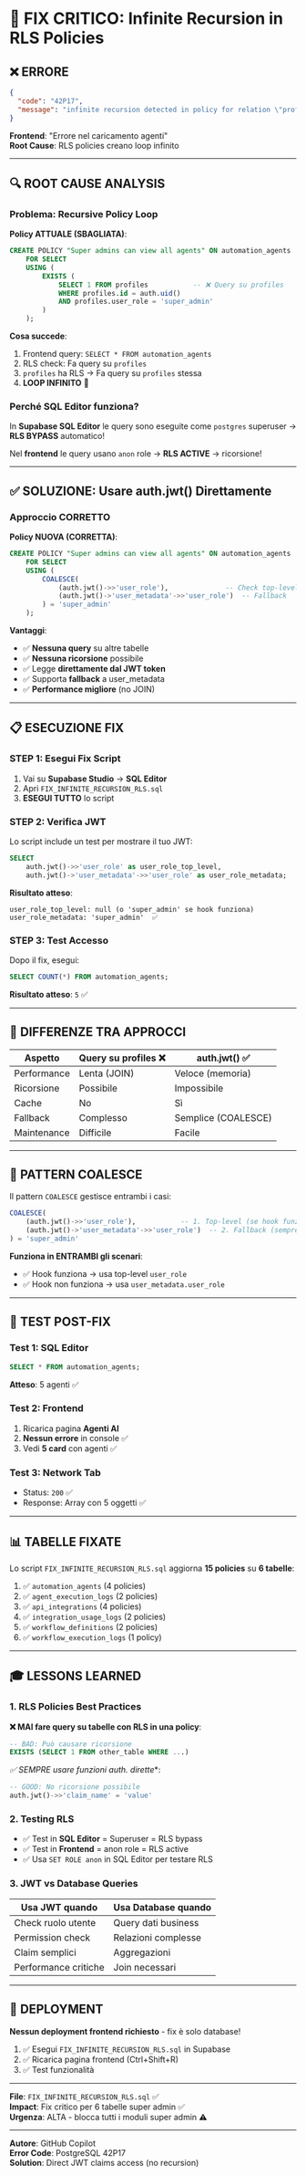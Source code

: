 # 🚨 FIX CRITICO: Infinite Recursion in RLS Policies

## ❌ ERRORE

```json
{
  "code": "42P17",
  "message": "infinite recursion detected in policy for relation \"profiles\""
}
```

**Frontend**: "Errore nel caricamento agenti"  
**Root Cause**: RLS policies creano loop infinito

---

## 🔍 ROOT CAUSE ANALYSIS

### Problema: Recursive Policy Loop

**Policy ATTUALE (SBAGLIATA)**:
```sql
CREATE POLICY "Super admins can view all agents" ON automation_agents
    FOR SELECT
    USING (
        EXISTS (
            SELECT 1 FROM profiles           -- ❌ Query su profiles
            WHERE profiles.id = auth.uid()
            AND profiles.user_role = 'super_admin'
        )
    );
```

**Cosa succede**:
1. Frontend query: `SELECT * FROM automation_agents`
2. RLS check: Fa query su `profiles`
3. `profiles` ha RLS → Fa query su `profiles` stessa
4. **LOOP INFINITO** 🔄

### Perché SQL Editor funziona?

In **Supabase SQL Editor** le query sono eseguite come `postgres` superuser → **RLS BYPASS** automatico!

Nel **frontend** le query usano `anon` role → **RLS ACTIVE** → ricorsione!

---

## ✅ SOLUZIONE: Usare auth.jwt() Direttamente

### Approccio CORRETTO

**Policy NUOVA (CORRETTA)**:
```sql
CREATE POLICY "Super admins can view all agents" ON automation_agents
    FOR SELECT
    USING (
        COALESCE(
            (auth.jwt()->>'user_role'),              -- Check top-level
            (auth.jwt()->'user_metadata'->>'user_role')  -- Fallback
        ) = 'super_admin'
    );
```

**Vantaggi**:
- ✅ **Nessuna query** su altre tabelle
- ✅ **Nessuna ricorsione** possibile
- ✅ Legge **direttamente dal JWT token**
- ✅ Supporta **fallback** a user_metadata
- ✅ **Performance migliore** (no JOIN)

---

## 📋 ESECUZIONE FIX

### STEP 1: Esegui Fix Script

1. Vai su **Supabase Studio** → **SQL Editor**
2. Apri `FIX_INFINITE_RECURSION_RLS.sql`
3. **ESEGUI TUTTO** lo script

### STEP 2: Verifica JWT

Lo script include un test per mostrare il tuo JWT:
```sql
SELECT 
    auth.jwt()->>'user_role' as user_role_top_level,
    auth.jwt()->'user_metadata'->>'user_role' as user_role_metadata;
```

**Risultato atteso**:
```
user_role_top_level: null (o 'super_admin' se hook funziona)
user_role_metadata: 'super_admin'  ✅
```

### STEP 3: Test Accesso

Dopo il fix, esegui:
```sql
SELECT COUNT(*) FROM automation_agents;
```

**Risultato atteso**: `5` ✅

---

## 🎯 DIFFERENZE TRA APPROCCI

| Aspetto | Query su profiles ❌ | auth.jwt() ✅ |
|---------|---------------------|---------------|
| Performance | Lenta (JOIN) | Veloce (memoria) |
| Ricorsione | Possibile | Impossibile |
| Cache | No | Sì |
| Fallback | Complesso | Semplice (COALESCE) |
| Maintenance | Difficile | Facile |

---

## 🔧 PATTERN COALESCE

Il pattern `COALESCE` gestisce entrambi i casi:

```sql
COALESCE(
    (auth.jwt()->>'user_role'),           -- 1. Top-level (se hook funziona)
    (auth.jwt()->'user_metadata'->>'user_role')  -- 2. Fallback (sempre presente)
) = 'super_admin'
```

**Funziona in ENTRAMBI gli scenari**:
- ✅ Hook funziona → usa top-level `user_role`
- ✅ Hook non funziona → usa `user_metadata.user_role`

---

## 🧪 TEST POST-FIX

### Test 1: SQL Editor
```sql
SELECT * FROM automation_agents;
```
**Atteso**: 5 agenti ✅

### Test 2: Frontend
1. Ricarica pagina **Agenti AI**
2. **Nessun errore** in console ✅
3. Vedi **5 card** con agenti ✅

### Test 3: Network Tab
- Status: `200` ✅
- Response: Array con 5 oggetti ✅

---

## 📊 TABELLE FIXATE

Lo script `FIX_INFINITE_RECURSION_RLS.sql` aggiorna **15 policies** su **6 tabelle**:

1. ✅ `automation_agents` (4 policies)
2. ✅ `agent_execution_logs` (2 policies)
3. ✅ `api_integrations` (4 policies)
4. ✅ `integration_usage_logs` (2 policies)
5. ✅ `workflow_definitions` (2 policies)
6. ✅ `workflow_execution_logs` (1 policy)

---

## 🎓 LESSONS LEARNED

### 1. RLS Policies Best Practices

**❌ MAI fare query su tabelle con RLS in una policy**:
```sql
-- BAD: Può causare ricorsione
EXISTS (SELECT 1 FROM other_table WHERE ...)
```

**✅ SEMPRE usare funzioni auth.* dirette**:
```sql
-- GOOD: No ricorsione possibile
auth.jwt()->>'claim_name' = 'value'
```

### 2. Testing RLS

- ✅ Test in **SQL Editor** = Superuser = RLS bypass
- ✅ Test in **Frontend** = anon role = RLS active
- ✅ Usa `SET ROLE anon` in SQL Editor per testare RLS

### 3. JWT vs Database Queries

| Usa JWT quando | Usa Database quando |
|---------------|---------------------|
| Check ruolo utente | Query dati business |
| Permission check | Relazioni complesse |
| Claim semplici | Aggregazioni |
| Performance critiche | Join necessari |

---

## 🚀 DEPLOYMENT

**Nessun deployment frontend richiesto** - fix è solo database!

1. ✅ Esegui `FIX_INFINITE_RECURSION_RLS.sql` in Supabase
2. ✅ Ricarica pagina frontend (Ctrl+Shift+R)
3. ✅ Test funzionalità

---

**File**: `FIX_INFINITE_RECURSION_RLS.sql` ✅  
**Impact**: Fix critico per 6 tabelle super admin ✅  
**Urgenza**: ALTA - blocca tutti i moduli super admin ⚠️

---

**Autore**: GitHub Copilot  
**Error Code**: PostgreSQL 42P17  
**Solution**: Direct JWT claims access (no recursion)
